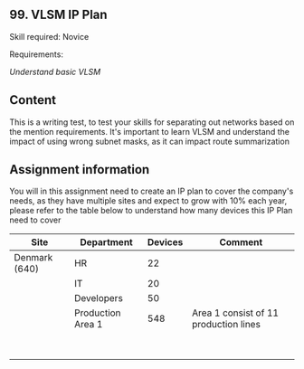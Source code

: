 ## 99. VLSM IP Plan

Skill required: Novice

Requirements:

*Understand basic VLSM*

## Content

This is a writing test, to test your skills for separating out networks based on the mention requirements. It's important to learn VLSM and understand the impact of using wrong subnet masks, as it can impact route summarization 

## Assignment information

You will in this assignment need to create an IP plan to cover the company's needs, as they have multiple sites and expect to grow with 10% each year, please refer to the table below to understand how many devices this IP Plan need to cover

| Site | Department | Devices | Comment |
|---|---|---|---|
| Denmark (640) | HR | 22 |   |
|   | IT | 20 |   |
|   | Developers | 50 |   |
|   | Production Area 1 | 548 | Area 1 consist of 11 production lines  |
|   |   |   |   |
|   |   |   |   |
|   |   |   |   |
|   |   |   |   |
|   |   |   |   |
|   |   |   |   |
|   |   |   |   |
|   |   |   |   |